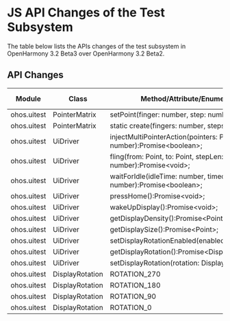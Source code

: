 # JS API Changes of the Test Subsystem

The table below lists the APIs changes of the test subsystem in OpenHarmony 3.2 Beta3 over OpenHarmony 3.2 Beta2.

## API Changes

| Module| Class| Method/Attribute/Enumeration/Constant| Change Type|
|---|---|---|---|
| ohos.uitest | PointerMatrix   | setPoint(finger: number, step: number, point: Point):void;                          | Added|
| ohos.uitest | PointerMatrix   | static create(fingers: number, steps: number):PointerMatrix;                        | Added|
| ohos.uitest | UiDriver        | injectMultiPointerAction(pointers: PointerMatrix, speed?: number):Promise\<boolean>; | Added|
| ohos.uitest | UiDriver        | fling(from: Point, to: Point, stepLen: number, speed: number):Promise\<void>;       | Added|
| ohos.uitest | UiDriver        | waitForIdle(idleTime: number, timeout: number):Promise\<boolean>;                   | Added|
| ohos.uitest | UiDriver        | pressHome():Promise\<void>;                                                         | Added|
| ohos.uitest | UiDriver        | wakeUpDisplay():Promise\<void>;                                                     | Added|
| ohos.uitest | UiDriver        | getDisplayDensity():Promise\<Point>;                                                | Added|
| ohos.uitest | UiDriver        | getDisplaySize():Promise\<Point>;                                                   | Added|
| ohos.uitest | UiDriver        | setDisplayRotationEnabled(enabled:boolean):Promise\<void>;                          | Added|
| ohos.uitest | UiDriver        | getDisplayRotation():Promise\<DisplayRotation>;                                     | Added|
| ohos.uitest | UiDriver        | setDisplayRotation(rotation: DisplayRotation):Promise\<void>;                       | Added|
| ohos.uitest | DisplayRotation | ROTATION_270                                                                        | Added|
| ohos.uitest | DisplayRotation | ROTATION_180                                                                        | Added|
| ohos.uitest | DisplayRotation | ROTATION_90                                                                         | Added|
| ohos.uitest | DisplayRotation | ROTATION_0                                                                          | Added|
